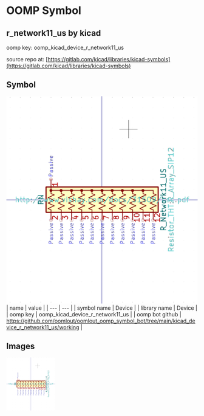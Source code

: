 # OOMP Symbol  
## r_network11_us  by kicad  
  
oomp key: oomp_kicad_device_r_network11_us  
  
source repo at: [https://gitlab.com/kicad/libraries/kicad-symbols](https://gitlab.com/kicad/libraries/kicad-symbols)  
## Symbol  
  
[![working.png](working_600.png)](working.png)  
| name | value | 
| --- | --- | 
| symbol name | Device | 
| library name | Device | 
| oomp key | oomp_kicad_device_r_network11_us | 
| oomp bot github | https://github.com/oomlout/oomlout_oomp_symbol_bot/tree/main/kicad_device_r_network11_us/working | 
## Images  
  
[![working.png](working_140.png)](working.png)  
